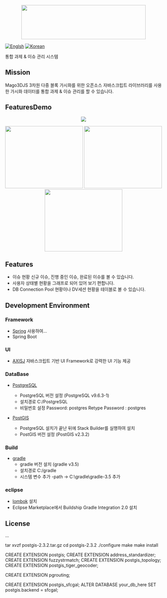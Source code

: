 <p align="center"><img src="https://github.com/Gaia3D/mago3d/raw/feature/readme/img/logo_mago3d.png" width="400" height="110"></p>

[![Englsh](https://img.shields.io/badge/language-English-orange.svg)](README.md)
[![Korean](https://img.shields.io/badge/language-Korean-blue.svg)](README.md)

통합 과제 & 이슈 관리 시스템

## Mission
Mago3DJS 3차원 다중 블록 가시화를 위한 오픈소스 자바스크립트 라이브러리를 사용한 가시화 데이터를 통합 과제 & 이슈 관리를 할 수 있습니다.

## FeaturesDemo
<p align="center"><img src="https://github.com/Gaia3D/mago3d/raw/feature/readme/img/issue.png"></p>
<p align="center"><img src="https://github.com/Gaia3D/mago3d/raw/feature/readme/img/userstatus.png" width="250" height="200">
<img src="https://github.com/Gaia3D/mago3d/raw/feature/readme/img/DB%20Connection%20Pool.png" width="250" height="200">
<img src="https://github.com/Gaia3D/mago3d/raw/feature/readme/img/DB.png" width="250" height="200">
</p>

## Features
 - 이슈 현황 신규 이슈, 진행 중인 이슈, 완료된 이슈를 볼 수 있습니다.
 - 사용자 상태별 현황을 그래프로 되어 있어 보기 편합니다.
 - DB Connection Pool 현황이나 DV세션 현황을 테이블로 볼 수 있습니다.

## Development Environment
### Framework
 - [Spring](https://spring.io/) 사용하여...
 - Spring Boot

### UI
 - [AXISJ](https://axisj.com) 자바스크립트 기반 UI Framework로 강력한 UI 기능 제공

### DataBase
- [PostgreSQL](https://www.postgresql.org/download/)
     - PostgreSQL 버전 설정 (PostgreSQL v9.6.3-1)
     - 설치경로 C:/PostgreSQL
     - 비밀번호 설정 Password: postgres Retype Password : postgres

- [PostGIS](http://www.postgis.net/windows_downloads/)
   - PostgreSQL 설치가 끝난 뒤에 Stack Builder를 실행하여 설치
   - PostGIS 버전 설정 (PostGIS v2.3.2)

### Build
- [gradle](https://gradle.org/releases)
  - gradle 버전 설치 (gradle v3.5)
  - 설치경로 C:/gradle
  - 시스템 변수 추가 -path -> C:\gradle\gradle-3.5 추가

### eclipse
 - [lombok](https://projectlombok.org/) 설치
 - Eclipse Marketplace에서 Buildship Gradle Integration 2.0 설치

## License
...





 tar xvzf postgis-2.3.2.tar.gz 
 cd postgis-2.3.2 
 ./configure 
 make 
 make install
 
 
CREATE EXTENSION postgis;
CREATE EXTENSION address_standardizer;
CREATE EXTENSION fuzzystrmatch;
CREATE EXTENSION postgis_topology;
CREATE EXTENSION postgis_tiger_geocoder;

CREATE EXTENSION pgrouting;

CREATE EXTENSION postgis_sfcgal;
ALTER DATABASE your_db_here SET postgis.backend = sfcgal;
 
 
 